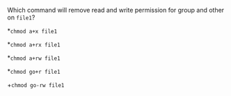 Which command will remove read and write permission for group and other on `file1`?

*`chmod a+x file1`

*`chmod a+rx file1`

*`chmod a+rw file1`

*`chmod go+r file1`

+`chmod go-rw file1`

